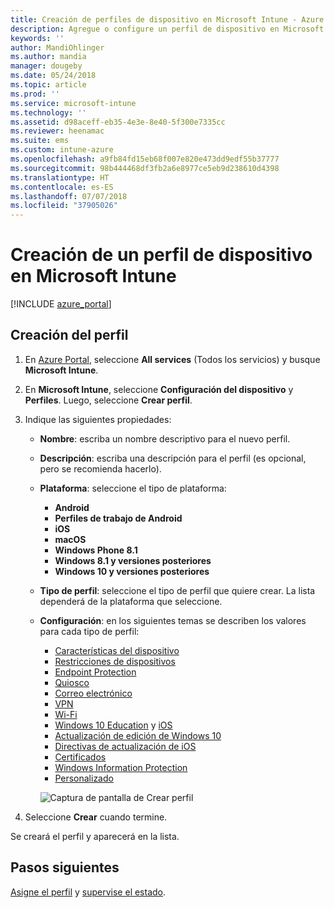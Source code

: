 ```yaml
---
title: Creación de perfiles de dispositivo en Microsoft Intune - Azure | Microsoft Docs
description: Agregue o configure un perfil de dispositivo en Microsoft Intune, incluida la selección del tipo de plataforma y la configuración de los ajustes en Azure Portal.
keywords: ''
author: MandiOhlinger
ms.author: mandia
manager: dougeby
ms.date: 05/24/2018
ms.topic: article
ms.prod: ''
ms.service: microsoft-intune
ms.technology: ''
ms.assetid: d98aceff-eb35-4e3e-8e40-5f300e7335cc
ms.reviewer: heenamac
ms.suite: ems
ms.custom: intune-azure
ms.openlocfilehash: a9fb84fd15eb68f007e820e473dd9edf55b37777
ms.sourcegitcommit: 98b444468df3fb2a6e8977ce5eb9d238610d4398
ms.translationtype: HT
ms.contentlocale: es-ES
ms.lasthandoff: 07/07/2018
ms.locfileid: "37905026"
---
```

# <a name="create-a-device-profile-in-microsoft-intune"></a>Creación de un perfil de dispositivo en Microsoft Intune

[!INCLUDE [azure_portal](./includes/azure_portal.md)]

## <a name="create-the-profile"></a>Creación del perfil
1. En [Azure Portal](https://portal.azure.com), seleccione **All services** (Todos los servicios) y busque **Microsoft Intune**.

2. En **Microsoft Intune**, seleccione **Configuración del dispositivo** y **Perfiles**. Luego, seleccione **Crear perfil**.

3. Indique las siguientes propiedades:

   - **Nombre**: escriba un nombre descriptivo para el nuevo perfil.
   - **Descripción**: escriba una descripción para el perfil (es opcional, pero se recomienda hacerlo).
   - **Plataforma**: seleccione el tipo de plataforma:  

       - **Android**
       - **Perfiles de trabajo de Android**
       - **iOS**
       - **macOS**
       - **Windows Phone 8.1**
       - **Windows 8.1 y versiones posteriores**
       - **Windows 10 y versiones posteriores**

   - **Tipo de perfil**: seleccione el tipo de perfil que quiere crear. La lista dependerá de la plataforma que seleccione.
   - **Configuración**: en los siguientes temas se describen los valores para cada tipo de perfil:

       -  [Características del dispositivo](device-features-configure.md)
       -  [Restricciones de dispositivos](device-restrictions-configure.md)
       -  [Endpoint Protection](endpoint-protection-configure.md)
       -  [Quiosco](kiosk-settings.md)
       -  [Correo electrónico](email-settings-configure.md)
       -  [VPN](vpn-settings-configure.md)
       -  [Wi-Fi](wi-fi-settings-configure.md)
       -  [Windows 10 Education](education-settings-configure.md) y [iOS](wi-fi-settings-ios.md)
       -  [Actualización de edición de Windows 10](edition-upgrade-configure-windows-10.md)
       -  [Directivas de actualización de iOS](software-updates-ios.md)
       -  [Certificados](certificates-configure.md)
       -  [Windows Information Protection](windows-information-protection-configure.md)
       -  [Personalizado](custom-settings-configure.md)

     ![Captura de pantalla de Crear perfil](./media/create-device-profile.png)

4. Seleccione **Crear** cuando termine.

Se creará el perfil y aparecerá en la lista.

## <a name="next-steps"></a>Pasos siguientes
[Asigne el perfil](device-profile-assign.md) y [supervise el estado](device-profile-monitor.md).
